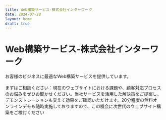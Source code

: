 ```yaml
---
title: Web構築サービス-株式会社インターワーク
date: 2024-07-28
layout: home
draft: true
---
```

# Web構築サービス-株式会社インターワーク

お客様のビジネスに最適なWeb構築サービスを提供しています。\
\
まずはご相談ください：現在のウェブサイトにおける課題や、顧客対応プロセスのお悩みをぜひお聞かせください。当社サービスを活用した解決策をご提案し、デモンストレーションも交えて効果をご確認いただけます。20分程度の無料オンラインデモも随時実施しておりますので、この機会に次世代のウェブサイト構築をご検討ください
